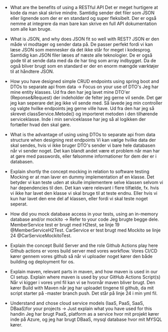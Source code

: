- What are the benefits of using a RESTful API
Det er meget hurtigere at kode da man skal skrive mindre. Samtidig sender det filer som JSON eller lignende som der er en standard og super fleksibelt.
Der er også nemme at integrere da man bare kan skrive en full API dokumentation som alle kan bruge.

- What is JSON, and why does JSON fit so well with REST?
JSON er den måde vi modtager og sender data på. De passer perfekt fordi vi kan læse JSON som mennesker da det ikke står for meget i kodesprog.
Samtidig kan JSON filer læses af næste alle teknologier. De er også gode til at sende data med da de har ting som array indbygget.
Da de også bliver brugt som en standard er der en enorm mængde værktøjer til at håndtere JSON.

- How you have designed simple CRUD endpoints using spring boot and DTOs to separate api from data  -> Focus on your use of DTO's
Jeg har mine entity klasses. Ud fra den har jeg lavet mine DTO'er (Reponse&Request) der indeholder de felter jeg gerne vil sende.
Det gør jeg kan seperare det jeg ikke vil  sende med.
Så lavede jeg min controller og valgte hvilke endpoints jeg gerne ville have.
Ud fra den har jeg så skrevet classService.Metode() og importeret metoden i den tilhørende serviceklasse.
Inde i min serviceklasse har jeg så al logikken der fortæller hvad den skal gøre.

-  What is the advantage of using using DTOs to separate api from data structure when designing rest endpoints
Vi kan vælge hvilke data der skal sendes, hvis vi ikke bruger DTO's sender vi bare hele databasen når vi sender noget.
Det kan blandt andet være et problem når man har at gøre med passwords, eller følsomme informationer for dem der er i databasen.

- Explain shortly the concept mocking in relation to software testing
Mocking er at man laver en dummy implementation af en klasse. Det betyder vi kan teste uden at skulle implementere selve klassen selvom vi har dependencies til den.
Det kan være relevant i flere tilfælde, fx. hvis vi ikke har lavet den klasse vi skal bruge til at teste endnu.
Eller hvis vi kun har lavet den ene del af klassen, eller fordi vi skal teste noget seperat.

- How did you mock database access in your tests, using an in-memory database and/or mockito → Refer to your code
Jeg brugte begge dele. MemberService test er brugt med H2test, se linje 19 @MemberServiceH2Test.
CarService er test brugt med Mockito se linje 24 @CarServiceMockitoTest.

- Explain the concept Build Server and the role Github Actions play here
Github actions er vores build server med vores workflow. Vores CI/CD kører gennem vores github så når vi uploader noget kører den både building og deployment for os.

- Explain maven, relevant parts in maven, and how maven is used in our CI setup. Explain where maven is used by your GitHub Actions Script(s)
Når vi kigger i vores yml fil kan vi se hvornår maven bliver brugt. Den kører Build with Maven når jeg har uploadet tingene til github, da mit script starter på -master branch push.
Det står på linje 24 i min yml fil.

-  Understand and chose cloud service models (IaaS, PaaS, SaaS, DBaaS)for your projects -> Just explain what you have used for this handin
Jeg har brugt PaaS, platform as a service hvor mit projekt kører inde på Azure, og jeg har brugt DBaaS, mysql database hvor mit MYSQL kører.
